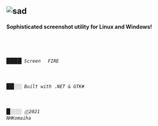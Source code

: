 ﻿![sad](https://i.imgur.com/NzS99px.png)
--

#### Sophisticated screenshot utility for Linux and Windows!

<br/>
<br/>

###### ████<code> Screen　 FIRE　 　　　　</code><br/>
###### ██░░<code> Built with .NET & GTK#  </code><br/>
###### █░░░<code> Ⓒ2021　 NHKomaiha　　　</code>